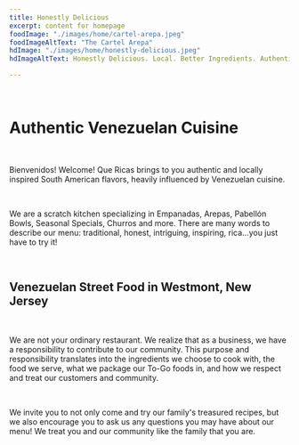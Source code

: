 ```yaml
---
title: Honestly Delicious
excerpt: content for homepage
foodImage: "./images/home/cartel-arepa.jpeg"
foodImageAltText: "The Cartel Arepa"
hdImage: "./images/home/honestly-delicious.jpeg"
hdImageAltText: Honestly Delicious. Local. Better Ingredients. Authentic.

---
```

<br>

# Authentic Venezuelan Cuisine 

<br>

Bienvenidos! Welcome! Que Ricas brings to you authentic and locally inspired South American flavors, heavily influenced by Venezuelan cuisine. 

<br>
  
We are a scratch kitchen specializing in Empanadas, Arepas, Pabellón Bowls, Seasonal Specials, Churros and more. There are many words to describe our menu: traditional, honest, intriguing, inspiring, rica...you just have to try it!

<br>

## Venezuelan Street Food in Westmont, New Jersey
<br> 

We are not your ordinary restaurant. We realize that as a business, we have a responsibility to contribute to our community. This purpose and responsibility translates into the ingredients we choose to cook with, the food we serve, what we package our To-Go foods in, and how we respect and treat our customers and community. 

<br>

We invite you to not only come and try our family's treasured recipes, but we also encourage you to ask us any questions you may have about our menu! We treat you and our community like the family that you are.

<br>
<br>